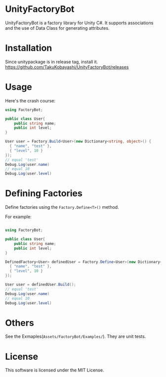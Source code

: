 # UnityFactoryBot
UnityFactoryBot is a factory library for Unity C#. It supports associations and the use of Data Class for generating attributes.

# Installation

Since unitypackage is in release tag, install it. https://github.com/TakuKobayashi/UnityFactoryBot/releases

# Usage
Here's the crash course:

```C#
using FactoryBot;

public class User{
    public string name;
    public int level;
}

User user = Factory.Build<User>(new Dictionary<string, object>() {
  { "name", "test" },
  { "level", 10 }
});
// equal 'test'
Debug.Log(user.name)
// equal 10
Debug.Log(user.level)
```

# Defining Factories
Define factories using the ```Factory.Define<T>()``` method.

For example:
```C#

using FactoryBot;

public class User{
    public string name;
    public int level;
}

DefinedFactory<User> definedUser = Factory.Define<User>(new Dictionary<string, object>() {
  { "name", "test" },
  { "level", 10 }
});

User user = definedUser.Build();
// equal 'test'
Debug.Log(user.name)
// equal 10
Debug.Log(user.level)
```

# Others
See the Exmaples(```Assets/FactoryBot/Examples/```).
They are unit tests.

# License
This software is licensed under the MIT License.